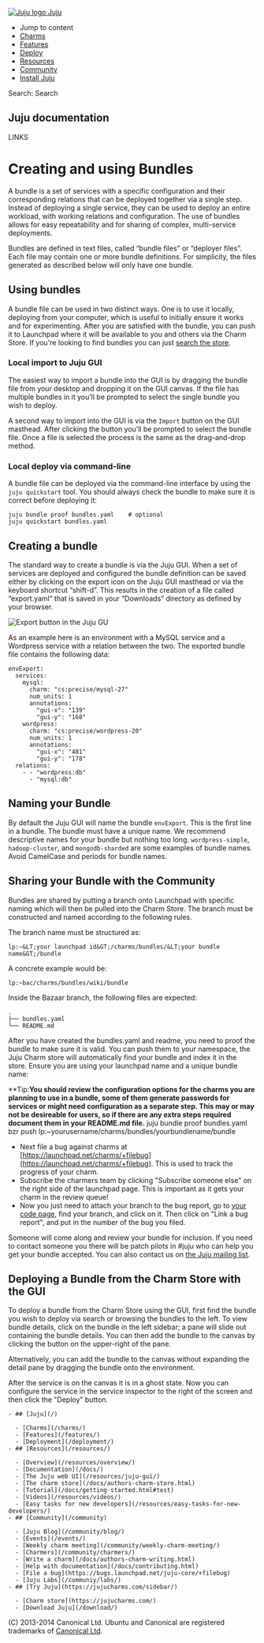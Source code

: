 [ ![Juju logo](//assets.ubuntu.com/sites/ubuntu/latest/u/img/logo.png) Juju
](https://juju.ubuntu.com/)

  - Jump to content
  - [Charms](https://juju.ubuntu.com/charms/)
  - [Features](https://juju.ubuntu.com/features/)
  - [Deploy](https://juju.ubuntu.com/deployment/)
  - [Resources](https://juju.ubuntu.com/resources/)
  - [Community](https://juju.ubuntu.com/community/)
  - [Install Juju](https://juju.ubuntu.com/download/)

Search: Search

## Juju documentation

LINKS

# Creating and using Bundles

A bundle is a set of services with a specific configuration and their
corresponding relations that can be deployed together via a single step. Instead
of deploying a single service, they can be used to deploy an entire workload,
with working relations and configuration. The use of bundles allows for easy
repeatability and for sharing of complex, multi-service deployments.

Bundles are defined in text files, called “bundle files” or “deployer files”.
Each file may contain one or more bundle definitions. For simplicity, the files
generated as described below will only have one bundle.

## Using bundles

A bundle file can be used in two distinct ways. One is to use it locally,
deploying from your computer, which is useful to initially ensure it works and
for experimenting. After you are satisfied with the bundle, you can push it to
Launchpad where it will be available to you and others via the Charm Store. If
you're looking to find bundles you can just [search the
store](https://jujucharms.com/sidebar/search/?text=bundle).

### Local import to Juju GUI

The easiest way to import a bundle into the GUI is by dragging the bundle file
from your desktop and dropping it on the GUI canvas. If the file has multiple
bundles in it you’ll be prompted to select the single bundle you wish to deploy.

A second way to import into the GUI is via the `Import` button on the GUI
masthead. After clicking the button you’ll be prompted to select the bundle
file. Once a file is selected the process is the same as the drag-and-drop
method.

### Local deploy via command-line

A bundle file can be deployed via the command-line interface by using the `juju
quickstart` tool. You should always check the bundle to make sure it is correct
before deploying it:

    juju bundle proof bundles.yaml    # optional
    juju quickstart bundles.yaml

## Creating a bundle

The standard way to create a bundle is via the Juju GUI. When a set of services
are deployed and configured the bundle definition can be saved either by
clicking on the export icon on the Juju GUI masthead or via the keyboard
shortcut “shift-d”. This results in the creation of a file called “export.yaml”
that is saved in your “Downloads” directory as defined by your browser.

![Export button in the Juju GU](media/charm_bundles_export-bundle.png)

As an example here is an environment with a MySQL service and a Wordpress
service with a relation between the two. The exported bundle file contains the
following data:

    envExport: 
      services: 
        mysql: 
          charm: "cs:precise/mysql-27"
          num_units: 1
          annotations: 
            "gui-x": "139"
            "gui-y": "168"
        wordpress: 
          charm: "cs:precise/wordpress-20"
          num_units: 1
          annotations: 
            "gui-x": "481"
            "gui-y": "178"
      relations: 
        - - "wordpress:db"
          - "mysql:db"

## Naming your Bundle

By default the Juju GUI will name the bundle `envExport`. This is the first line
in a bundle. The bundle must have a unique name. We recommend descriptive names
for your bundle but nothing too long. `wordpress-simple`, `hadoop-cluster`, and
`mongodb-sharded` are some examples of bundle names. Avoid CamelCase and periods
for bundle names.

## Sharing your Bundle with the Community

Bundles are shared by putting a branch onto Launchpad with specific naming which
will then be pulled into the Charm Store. The branch must be constructed and
named according to the following rules.

The branch name must be structured as:

    lp:~&LT;your launchpad id&GT;/charms/bundles/&LT;your bundle name&GT;/bundle

A concrete example would be:

    lp:~bac/charms/bundles/wiki/bundle

Inside the Bazaar branch, the following files are expected:

    .
    ├── bundles.yaml
    └── README.md

After you have created the bundles.yaml and readme, you need to proof the bundle
to make sure it is valid. You can push them to your namespace, the Juju Charm
store will automatically find your bundle and index it in the store. Ensure you
are using your launchpad name and a unique bundle name:

**Tip:**You should review the configuration options for the charms you are planning to use in a bundle, some of them generate passwords for services or might need configuration as a separate step. This may or may not be desireable for users, so if there are any extra steps required document them in your README.md file.**
    juju bundle proof bundles.yaml
    bzr push lp:~yourusername/charms/bundles/yourbundlename/bundle

  - Next file a bug against charms at [https://launchpad.net/charms/+filebug](https://launchpad.net/charms/+filebug). This is used to track the progress of your charm.
  - Subscribe the charmers team by clicking "Subscribe someone else" on the right side of the launchpad page. This is important as it gets your charm in the review queue!
  - Now you just need to attach your branch to the bug report, go to [your code page](https://code.launchpad.net/people/+me), find your branch, and click on it. Then click on "Link a bug report", and put in the number of the bug you filed.

Someone will come along and review your bundle for inclusion. If you need to
contact someone you there will be patch pilots in #juju who can help you get
your bundle accepted. You can also contact us on [the Juju mailing
list](https://lists.ubuntu.com/mailman/listinfo/juju).

## Deploying a Bundle from the Charm Store with the GUI

To deploy a bundle from the Charm Store using the GUI, first find the bundle you
wish to deploy via search or browsing the bundles to the left. To view bundle
details, click on the bundle in the left sidebar; a pane will slide out
containing the bundle details. You can then add the bundle to the canvas by
clicking the button on the upper-right of the pane.

Alternatively, you can add the bundle to the canvas without expanding the detail
pane by dragging the bundle onto the environment.

After the service is on the canvas it is in a ghost state. Now you can configure
the service in the service inspector to the right of the screen and then click
the "Deploy" button.

    - ## [Juju](/)

      - [Charms](/charms/)
      - [Features](/features/)
      - [Deployment](/deployment/)
    - ## [Resources](/resources/)

      - [Overview](/resources/overview/)
      - [Documentation](/docs/)
      - [The Juju web UI](/resources/juju-gui/)
      - [The charm store](/docs/authors-charm-store.html)
      - [Tutorial](/docs/getting-started.html#test)
      - [Videos](/resources/videos/)
      - [Easy tasks for new developers](/resources/easy-tasks-for-new-developers/)
    - ## [Community](/community)

      - [Juju Blog](/community/blog/)
      - [Events](/events/)
      - [Weekly charm meeting](/community/weekly-charm-meeting/)
      - [Charmers](/community/charmers/)
      - [Write a charm](/docs/authors-charm-writing.html)
      - [Help with documentation](/docs/contributing.html)
      - [File a bug](https://bugs.launchpad.net/juju-core/+filebug)
      - [Juju Labs](/communiy/labs/)
    - ## [Try Juju](https://jujucharms.com/sidebar/)

      - [Charm store](https://jujucharms.com/)
      - [Download Juju](/download/)

(C) 2013-2014 Canonical Ltd. Ubuntu and Canonical are registered trademarks of
[Canonical Ltd](http://www.canonical.com).

